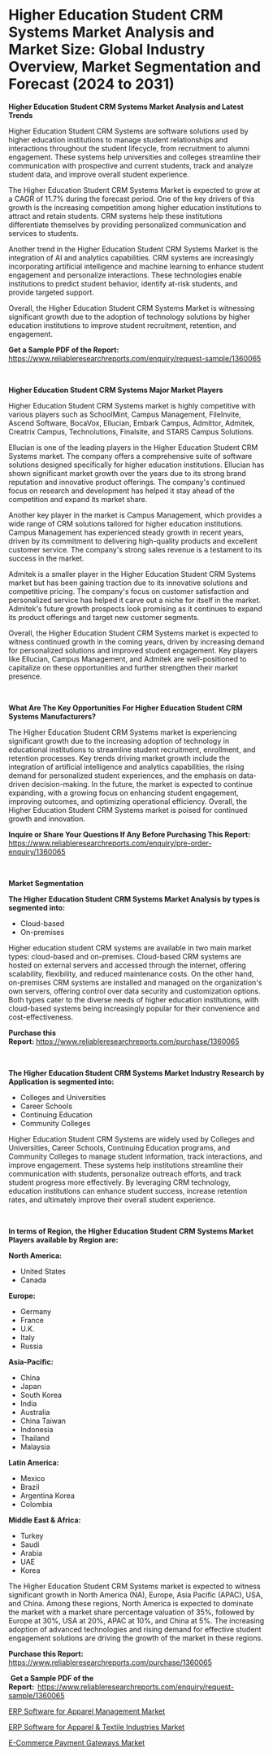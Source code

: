 <p><h1>Higher Education Student CRM Systems Market Analysis and Market Size: Global Industry Overview, Market Segmentation and Forecast (2024 to 2031)</h1></p><p><strong>Higher Education Student CRM Systems Market Analysis and Latest Trends</strong></p>
<p><p>Higher Education Student CRM Systems are software solutions used by higher education institutions to manage student relationships and interactions throughout the student lifecycle, from recruitment to alumni engagement. These systems help universities and colleges streamline their communication with prospective and current students, track and analyze student data, and improve overall student experience.</p><p>The Higher Education Student CRM Systems Market is expected to grow at a CAGR of 11.7% during the forecast period. One of the key drivers of this growth is the increasing competition among higher education institutions to attract and retain students. CRM systems help these institutions differentiate themselves by providing personalized communication and services to students.</p><p>Another trend in the Higher Education Student CRM Systems Market is the integration of AI and analytics capabilities. CRM systems are increasingly incorporating artificial intelligence and machine learning to enhance student engagement and personalize interactions. These technologies enable institutions to predict student behavior, identify at-risk students, and provide targeted support.</p><p>Overall, the Higher Education Student CRM Systems Market is witnessing significant growth due to the adoption of technology solutions by higher education institutions to improve student recruitment, retention, and engagement.</p></p>
<p><strong>Get a Sample PDF of the Report:&nbsp;</strong> <a href="https://www.reliableresearchreports.com/enquiry/request-sample/1360065">https://www.reliableresearchreports.com/enquiry/request-sample/1360065</a></p>
<p>&nbsp;</p>
<p><strong>Higher Education Student CRM Systems Major Market Players</strong></p>
<p><p>Higher Education Student CRM Systems market is highly competitive with various players such as SchoolMint, Campus Management, FileInvite, Ascend Software, BocaVox, Ellucian, Embark Campus, Admittor, Admitek, Creatrix Campus, Technolutions, Finalsite, and STARS Campus Solutions. </p><p>Ellucian is one of the leading players in the Higher Education Student CRM Systems market. The company offers a comprehensive suite of software solutions designed specifically for higher education institutions. Ellucian has shown significant market growth over the years due to its strong brand reputation and innovative product offerings. The company's continued focus on research and development has helped it stay ahead of the competition and expand its market share.</p><p>Another key player in the market is Campus Management, which provides a wide range of CRM solutions tailored for higher education institutions. Campus Management has experienced steady growth in recent years, driven by its commitment to delivering high-quality products and excellent customer service. The company's strong sales revenue is a testament to its success in the market.</p><p>Admitek is a smaller player in the Higher Education Student CRM Systems market but has been gaining traction due to its innovative solutions and competitive pricing. The company's focus on customer satisfaction and personalized service has helped it carve out a niche for itself in the market. Admitek's future growth prospects look promising as it continues to expand its product offerings and target new customer segments.</p><p>Overall, the Higher Education Student CRM Systems market is expected to witness continued growth in the coming years, driven by increasing demand for personalized solutions and improved student engagement. Key players like Ellucian, Campus Management, and Admitek are well-positioned to capitalize on these opportunities and further strengthen their market presence.</p></p>
<p>&nbsp;</p>
<p><strong>What Are The Key Opportunities For Higher Education Student CRM Systems Manufacturers?</strong></p>
<p><p>The Higher Education Student CRM Systems market is experiencing significant growth due to the increasing adoption of technology in educational institutions to streamline student recruitment, enrollment, and retention processes. Key trends driving market growth include the integration of artificial intelligence and analytics capabilities, the rising demand for personalized student experiences, and the emphasis on data-driven decision-making. In the future, the market is expected to continue expanding, with a growing focus on enhancing student engagement, improving outcomes, and optimizing operational efficiency. Overall, the Higher Education Student CRM Systems market is poised for continued growth and innovation.</p></p>
<p><strong>Inquire or Share Your Questions If Any Before Purchasing This Report:</strong> <a href="https://www.reliableresearchreports.com/enquiry/pre-order-enquiry/1360065">https://www.reliableresearchreports.com/enquiry/pre-order-enquiry/1360065</a></p>
<p>&nbsp;</p>
<p><strong>Market Segmentation</strong></p>
<p><strong>The Higher Education Student CRM Systems Market Analysis by types is segmented into:</strong></p>
<p><ul><li>Cloud-based</li><li>On-premises</li></ul></p>
<p><p>Higher education student CRM systems are available in two main market types: cloud-based and on-premises. Cloud-based CRM systems are hosted on external servers and accessed through the internet, offering scalability, flexibility, and reduced maintenance costs. On the other hand, on-premises CRM systems are installed and managed on the organization's own servers, offering control over data security and customization options. Both types cater to the diverse needs of higher education institutions, with cloud-based systems being increasingly popular for their convenience and cost-effectiveness.</p></p>
<p><strong>Purchase this Report:&nbsp;</strong><a href="https://www.reliableresearchreports.com/purchase/1360065">https://www.reliableresearchreports.com/purchase/1360065</a></p>
<p>&nbsp;</p>
<p><strong>The Higher Education Student CRM Systems Market Industry Research by Application is segmented into:</strong></p>
<p><ul><li>Colleges and Universities</li><li>Career Schools</li><li>Continuing Education</li><li>Community Colleges</li></ul></p>
<p><p>Higher Education Student CRM Systems are widely used by Colleges and Universities, Career Schools, Continuing Education programs, and Community Colleges to manage student information, track interactions, and improve engagement. These systems help institutions streamline their communication with students, personalize outreach efforts, and track student progress more effectively. By leveraging CRM technology, education institutions can enhance student success, increase retention rates, and ultimately improve their overall student experience.</p></p>
<p>&nbsp;</p>
<p><strong>In terms of Region, the Higher Education Student CRM Systems Market Players available by Region are:</strong></p>
<p>
    <p> <strong> North America: </strong>
        <ul>
            <li>United States</li>
            <li>Canada</li>
        </ul>
        </p> 
    <p> <strong> Europe: </strong>
        <ul>
            <li>Germany</li>
            <li>France</li>
            <li>U.K.</li>
            <li>Italy</li>
            <li>Russia</li>
        </ul>
        </p> 
    <p> <strong> Asia-Pacific: </strong>
        <ul>
            <li>China</li>
            <li>Japan</li>
            <li>South Korea</li>
            <li>India</li>
            <li>Australia</li>
            <li>China Taiwan</li>
            <li>Indonesia</li>
            <li>Thailand</li>
            <li>Malaysia</li>
        </ul>
        </p> 
    <p> <strong> Latin America: </strong>
        <ul>
            <li>Mexico</li>
            <li>Brazil</li>
            <li>Argentina Korea</li>
            <li>Colombia</li>
        </ul>
        </p> 
    <p> <strong> Middle East & Africa: </strong>
        <ul>
            <li>Turkey</li>
            <li>Saudi</li>
            <li>Arabia</li>
            <li>UAE</li>
            <li>Korea</li>
        </ul>
    </p>
    </p>
<p><p>The Higher Education Student CRM Systems market is expected to witness significant growth in North America (NA), Europe, Asia Pacific (APAC), USA, and China. Among these regions, North America is expected to dominate the market with a market share percentage valuation of 35%, followed by Europe at 30%, USA at 20%, APAC at 10%, and China at 5%. The increasing adoption of advanced technologies and rising demand for effective student engagement solutions are driving the growth of the market in these regions.</p></p>
<p><strong>Purchase this Report: </strong><a href="https://www.reliableresearchreports.com/purchase/1360065">https://www.reliableresearchreports.com/purchase/1360065</a></p>
<p>&nbsp;<strong>Get a Sample PDF of the Report:&nbsp;&nbsp;</strong><a href="https://www.reliableresearchreports.com/enquiry/request-sample/1360065">https://www.reliableresearchreports.com/enquiry/request-sample/1360065</a></p>
<p><strong></strong></p>
<p><p><a href="https://github.com/sofayahoo2023/Market-Research-Report-List-3/blob/main/erp-software-for-apparel-management-market.md">ERP Software for Apparel Management Market</a></p><p><a href="https://github.com/joannesouthgate/Market-Research-Report-List-1/blob/main/erp-software-for-apparel-textile-industries-market.md">ERP Software for Apparel & Textile Industries Market</a></p><p><a href="https://github.com/wwwkeltoum/Market-Research-Report-List-1/blob/main/e-commerce-payment-gateways-market.md">E-Commerce Payment Gateways Market</a></p></p>